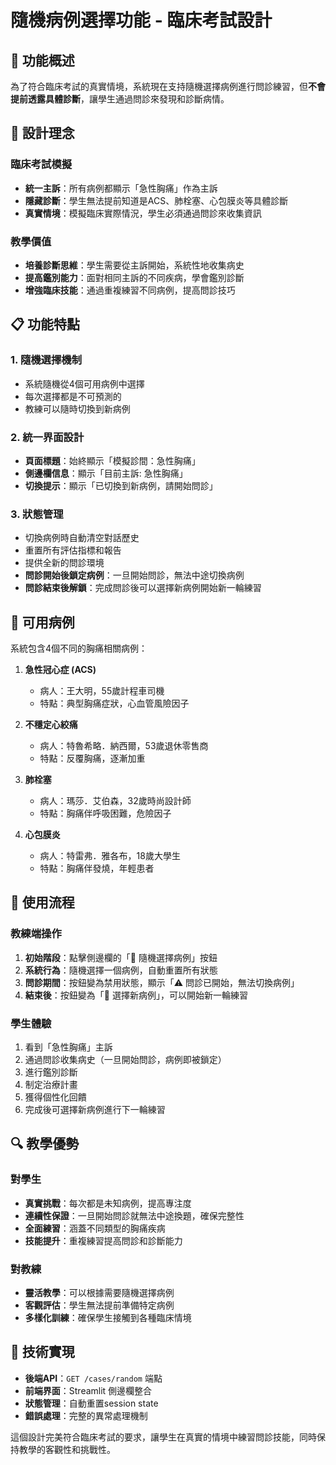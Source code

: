 # 隨機病例選擇功能 - 臨床考試設計

## 🎯 功能概述

為了符合臨床考試的真實情境，系統現在支持隨機選擇病例進行問診練習，但**不會提前透露具體診斷**，讓學生通過問診來發現和診斷病情。

## 🎲 設計理念

### 臨床考試模擬
- **統一主訴**：所有病例都顯示「急性胸痛」作為主訴
- **隱藏診斷**：學生無法提前知道是ACS、肺栓塞、心包膜炎等具體診斷
- **真實情境**：模擬臨床實際情況，學生必須通過問診來收集資訊

### 教學價值
- **培養診斷思維**：學生需要從主訴開始，系統性地收集病史
- **提高鑑別能力**：面對相同主訴的不同疾病，學會鑑別診斷
- **增強臨床技能**：通過重複練習不同病例，提高問診技巧

## 📋 功能特點

### 1. 隨機選擇機制
- 系統隨機從4個可用病例中選擇
- 每次選擇都是不可預測的
- 教練可以隨時切換到新病例

### 2. 統一界面設計
- **頁面標題**：始終顯示「模擬診間：急性胸痛」
- **側邊欄信息**：顯示「目前主訴: 急性胸痛」
- **切換提示**：顯示「已切換到新病例，請開始問診」

### 3. 狀態管理
- 切換病例時自動清空對話歷史
- 重置所有評估指標和報告
- 提供全新的問診環境
- **問診開始後鎖定病例**：一旦開始問診，無法中途切換病例
- **問診結束後解鎖**：完成問診後可以選擇新病例開始新一輪練習

## 🏥 可用病例

系統包含4個不同的胸痛相關病例：

1. **急性冠心症 (ACS)**
   - 病人：王大明，55歲計程車司機
   - 特點：典型胸痛症狀，心血管風險因子

2. **不穩定心絞痛**
   - 病人：特魯希略．納西爾，53歲退休零售商
   - 特點：反覆胸痛，逐漸加重

3. **肺栓塞**
   - 病人：瑪莎．艾伯森，32歲時尚設計師
   - 特點：胸痛伴呼吸困難，危險因子

4. **心包膜炎**
   - 病人：特雷弗．雅各布，18歲大學生
   - 特點：胸痛伴發燒，年輕患者

## 🎯 使用流程

### 教練端操作
1. **初始階段**：點擊側邊欄的「🎲 隨機選擇病例」按鈕
2. **系統行為**：隨機選擇一個病例，自動重置所有狀態
3. **問診期間**：按鈕變為禁用狀態，顯示「⚠️ 問診已開始，無法切換病例」
4. **結束後**：按鈕變為「🎲 選擇新病例」，可以開始新一輪練習

### 學生體驗
1. 看到「急性胸痛」主訴
2. 通過問診收集病史（一旦開始問診，病例即被鎖定）
3. 進行鑑別診斷
4. 制定治療計畫
5. 獲得個性化回饋
6. 完成後可選擇新病例進行下一輪練習

## 🔍 教學優勢

### 對學生
- **真實挑戰**：每次都是未知病例，提高專注度
- **連續性保證**：一旦開始問診就無法中途換題，確保完整性
- **全面練習**：涵蓋不同類型的胸痛疾病
- **技能提升**：重複練習提高問診和診斷能力

### 對教練
- **靈活教學**：可以根據需要隨機選擇病例
- **客觀評估**：學生無法提前準備特定病例
- **多樣化訓練**：確保學生接觸到各種臨床情境

## 🚀 技術實現

- **後端API**：`GET /cases/random` 端點
- **前端界面**：Streamlit 側邊欄整合
- **狀態管理**：自動重置session state
- **錯誤處理**：完整的異常處理機制

這個設計完美符合臨床考試的要求，讓學生在真實的情境中練習問診技能，同時保持教學的客觀性和挑戰性。
